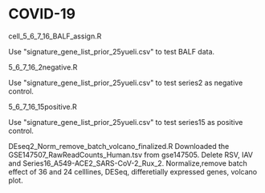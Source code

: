 # COVID-19

cell_5_6_7_16_BALF_assign.R

Use "signature_gene_list_prior_25yueli.csv" to test BALF data.

5_6_7_16_2negative.R

Use "signature_gene_list_prior_25yueli.csv" to test series2 as negative control.

5_6_7_16_15positive.R

Use "signature_gene_list_prior_25yueli.csv" to test series15 as positive control.

DEseq2_Norm_remove_batch_volcano_finalized.R Downloaded the GSE147507_RawReadCounts_Human.tsv from gse147505. 
Delete RSV, IAV and Series16_A549-ACE2_SARS-CoV-2_Rux_2. Normalize,remove batch effect of 36 and 24 celllines, DESeq, differetially expressed genes, volcano plot.

